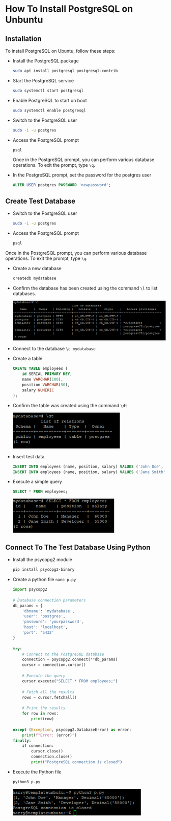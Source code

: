 # How To Install PostgreSQL on Unbuntu

## Installation

To install PostgreSQL on Ubuntu, follow these steps:

- Install the PostgreSQL package

    ```bash
    sudo apt install postgresql postgresql-contrib
    ```

- Start the PostgreSQL service

    ```bash
    sudo systemctl start postgresql
    ```

- Enable PostgreSQL to start on boot

    ```bash
    sudo systemctl enable postgresql
    ```

- Switch to the PostgreSQL user

    ```bash
    sudo -i -u postgres
    ```

- Access the PostgreSQL prompt

    ```bash
    psql
    ```

    Once in the PostgreSQL prompt, you can perform various database operations. To exit the prompt, type `\q`.

- In the PostgreSQL prompt, set the password for the postgres user

    ```sql
    ALTER USER postgres PASSWORD 'newpassword';
    ```

## Create Test Database

- Switch to the PostgreSQL user

    ```bash
    sudo -i -u postgres
    ```

- Access the PostgreSQL prompt

    ```bash
    psql
    ```

Once in the PostgreSQL prompt, you can perform various database operations. To exit the prompt, type `\q`.

- Create a new database

    ```bash
    createdb mydatabase
    ```

- Confirm the database has been created using the command `\l` to list databases.

    ![command l](commandl.png)

- Connect to the database `\c mydatabase`

- Create a table

    ```sql
    CREATE TABLE employees (
        id SERIAL PRIMARY KEY,
        name VARCHAR(100),
        position VARCHAR(50),
        salary NUMERIC
    );
    ```

- Confirm the table was created using the command `\dt`

    ![commanddt](commanddt.png)

- Insert test data

    ```sql
    INSERT INTO employees (name, position, salary) VALUES ('John Doe', 'Manager', 60000);
    INSERT INTO employees (name, position, salary) VALUES ('Jane Smith', 'Developer', 55000);
    ```

- Execute a simple query

    ```sql
    SELECT * FROM employees;
    ```

    ![select](select.png)

## Connect To The Test Database Using Python

- Install the psycopg2 module

    ```bash
    pip install psycopg2-binary
    ```

- Create a python file `nano p.py`

    ```python
    import psycopg2

    # Database connection parameters
    db_params = {
        'dbname': 'mydatabase',
        'user': 'postgres',
        'password': 'yourpassword',
        'host': 'localhost',
        'port': '5432'
    }

    try:
        # Connect to the PostgreSQL database
        connection = psycopg2.connect(**db_params)
        cursor = connection.cursor()

        # Execute the query
        cursor.execute("SELECT * FROM employees;")
        
        # Fetch all the results
        rows = cursor.fetchall()

        # Print the results
        for row in rows:
            print(row)

    except (Exception, psycopg2.DatabaseError) as error:
        print(f"Error: {error}")
    finally:
        if connection:
            cursor.close()
            connection.close()
            print("PostgreSQL connection is closed")
    ```

- Execute the Python file

    ```bash
    python3 p.py
    ```

    ![python](python.png)


